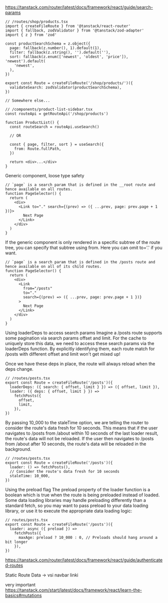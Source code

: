 https://tanstack.com/router/latest/docs/framework/react/guide/search-params

```tsx
// /routes/shop/products.tsx
import { createFileRoute } from '@tanstack/react-router'
import { fallback, zodValidator } from '@tanstack/zod-adapter'
import { z } from 'zod'

const productSearchSchema = z.object({
  page: fallback(z.number(), 1).default(1),
  filter: fallback(z.string(), '').default(''),
  sort: fallback(z.enum(['newest', 'oldest', 'price']), 'newest').default(
    'newest',
  ),
})

export const Route = createFileRoute('/shop/products/')({
  validateSearch: zodValidator(productSearchSchema),
})
```


```tsx
// Somewhere else...

// /components/product-list-sidebar.tsx
const routeApi = getRouteApi('/shop/products')

function ProductList() {
  const routeSearch = routeApi.useSearch()

  // OR

  const { page, filter, sort } = useSearch({
    from: Route.fullPath,
  })

  return <div>...</div>
}
```

Generic component, loose type safety
```tsx
// `page` is a search param that is defined in the __root route and hence available on all routes.
function PageSelector() {
  return (
    <div>
      <Link to="." search={(prev) => ({ ...prev, page: prev.page + 1 })}>
        Next Page
      </Link>
    </div>
  )
}
```

If the generic component is only rendered in a specific subtree of the route tree, you can specify that subtree using from. Here you can omit to='.' if you want.
```tsx
// `page` is a search param that is defined in the /posts route and hence available on all of its child routes.
function PageSelector() {
  return (
    <div>
      <Link
        from="/posts"
        to="."
        search={(prev) => ({ ...prev, page: prev.page + 1 })}
      >
        Next Page
      </Link>
    </div>
  )
}
```

Using loaderDeps to access search params
Imagine a /posts route supports some pagination via search params offset and limit. For the cache to uniquely store this data, we need to access these search params via the loaderDeps function. By explicitly identifying them, each route match for /posts with different offset and limit won't get mixed up!

Once we have these deps in place, the route will always reload when the deps change.
```tsx
// /routes/posts.tsx
export const Route = createFileRoute('/posts')({
  loaderDeps: ({ search: { offset, limit } }) => ({ offset, limit }),
  loader: ({ deps: { offset, limit } }) =>
    fetchPosts({
      offset,
      limit,
    }),
})
```

By passing 10_000 to the staleTime option, we are telling the router to consider the route's data fresh for 10 seconds. This means that if the user navigates to /posts from /about within 10 seconds of the last loader result, the route's data will not be reloaded. If the user then navigates to /posts from /about after 10 seconds, the route's data will be reloaded in the background.
```tsx
// /routes/posts.tsx
export const Route = createFileRoute('/posts')({
  loader: () => fetchPosts(),
  // Consider the route's data fresh for 10 seconds
  staleTime: 10_000,
})
```

Using the preload flag
The preload property of the loader function is a boolean which is true when the route is being preloaded instead of loaded. Some data loading libraries may handle preloading differently than a standard fetch, so you may want to pass preload to your data loading library, or use it to execute the appropriate data loading logic:
```tsx
// routes/posts.tsx
export const Route = createFileRoute('/posts')({
  loader: async ({ preload }) =>
    fetchPosts({
      maxAge: preload ? 10_000 : 0, // Preloads should hang around a bit longer
    }),
})
```


https://tanstack.com/router/latest/docs/framework/react/guide/authenticated-routes


Static Route Data -> vsi navbar linki

very important
https://tanstack.com/start/latest/docs/framework/react/learn-the-basics#mutations